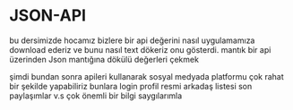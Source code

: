 # JSON-API
bu dersimizde hocamız bizlere bir api değerini nasıl uygulamamıza download ederiz ve bunu nasıl text dökeriz onu gösterdi.
mantık bir api üzerinden Json mantığına dökülü değerleri çekmek

şimdi bundan sonra apileri kullanarak sosyal medyada platformu çok rahat bir şekilde yapabiliriz bunlara 
login profil resmi arkadaş listesi son paylaşımlar v.s çok önemli bir bilgi saygılarımla
